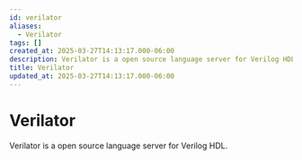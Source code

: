 ```yaml
---
id: verilator
aliases:
  - Verilator
tags: []
created_at: 2025-03-27T14:13:17.000-06:00
description: Verilator is a open source language server for Verilog HDL.
title: Verilator
updated_at: 2025-03-27T14:13:17.000-06:00
---
```


# Verilator

Verilator is a open source language server for Verilog HDL.
